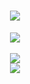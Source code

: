 
<!-- 代码打字机 -->
<h1 align="center"><img src="https://readme-typing-svg.herokuapp.com?lines=console.log('Be+a+good+JSer.')"/></h1>


<!-- 敲代码的图片 -->
<div align="center" ><img order-radius="100px" src="https://cdn.jsdelivr.net/gh/sun0225SUN/photos/images/202108300019556.gif"/></div>
<br>
 

<div align="center"> <img src="https://github-readme-stats.vercel.app/api/top-langs/?username=zhangfanhang&hide_title=true&hide_border=true&layout=compact&langs_count=6&text_color=000&icon_color=fff&bg_color=0,52fa5a,4dfcff,c64dff&theme=graywhite" /> </div>

<div align="center"> <img src="https://github-readme-streak-stats.herokuapp.com/?user=zhangfanhang" /> </div>

